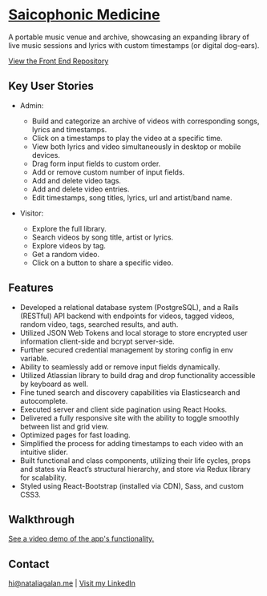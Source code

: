 # [Saicophonic Medicine](https://www.saicophonic.com "Saicophonic Medicine")
A portable music venue and archive, showcasing an expanding library of live music sessions and lyrics with custom timestamps (or digital dog-ears).

[View the Front End Repository](https://github.com/nataliagalan/saicophonic-medicine-frontend "Saicophonic Medicine Front End") 

## Key User Stories
- Admin: 
  - Build and categorize an archive of videos with corresponding songs, lyrics and timestamps.
  - Click on a timestamps to play the video at a specific time.
  - View both lyrics and video simultaneously in desktop or mobile devices.
  - Drag form input fields to custom order.
  - Add or remove custom number of input fields.
  - Add and delete video tags.
  - Add and delete video entries.
  - Edit timestamps, song titles, lyrics, url and artist/band name.

- Visitor: 
  - Explore the full library.
  - Search videos by song title, artist or lyrics.
  - Explore videos by tag.
  - Get a random video.
  - Click on a button to share a specific video.

## Features
- Developed a relational database system (PostgreSQL), and a Rails (RESTful) API backend with endpoints for videos, tagged videos, random video, tags, searched results, and auth.
- Utilized JSON Web Tokens and local storage to store encrypted user information client-side and bcrypt server-side. 
- Further secured credential management by storing config in env variable.
- Ability to seamlessly add or remove input fields dynamically.
- Utilized Atlassian library to build drag and drop functionality accessible by keyboard as well.
- Fine tuned search and discovery capabilities via Elasticsearch and autocomplete.
- Executed server and client side pagination using React Hooks.
- Delivered a fully responsive site with the ability to toggle smoothly between list and grid view.
- Optimized pages for fast loading.
- Simplified the process for adding timestamps to each video with an intuitive slider.
- Built functional and class components, utilizing their life cycles, props and states via React’s structural hierarchy, and store via Redux library for scalability.
- Styled using React-Bootstrap (installed via CDN), Sass, and custom CSS3.

 ## Walkthrough
[See a video demo of the app's functionality.](https://vimeo.com/481551182/c203801a37 "Saicophonic Medicine Demo") 

## Contact
hi@nataliagalan.me | [Visit my LinkedIn](https://linkedin.com/in/natalia-galan "Natalia Galán LinkedIn") 
